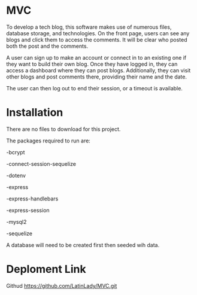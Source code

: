 # MVC
To develop a tech blog, this software makes use of numerous files, database storage, and technologies. On the front page, users can see any blogs and click them to access the comments. It will be clear who posted both the post and the comments.

A user can sign up to make an account or connect in to an existing one if they want to build their own blog. Once they have logged in, they can access a dashboard where they can post blogs. Additionally, they can visit other blogs and post comments there, providing their name and the date.


The user can then log out to end their session, or a timeout is available.

# Installation 
There are no files to download for this project.

The packages required to run are:

-bcrypt

-connect-session-sequelize

-dotenv

-express

-express-handlebars

-express-session

-mysql2

-sequelize

A database will need to be created first then seeded wih data.

# Deploment Link

Githud https://github.com/LatinLady/MVC.git



